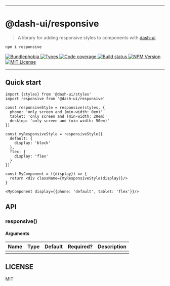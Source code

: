 <hr/>

# @dash-ui/responsive

> A library for adding responsive styles to components with [dash-ui](https://github.com/dash-ui)

```sh
npm i responsive
```

<p>
  <a href="https://bundlephobia.com/result?p=@dash-ui/responsive">
    <img alt="Bundlephobia" src="https://img.shields.io/bundlephobia/minzip/@dash-ui/responsive?style=for-the-badge&labelColor=24292e">
  </a>
  <a aria-label="Types" href="https://www.npmjs.com/package/@dash-ui/responsive">
    <img alt="Types" src="https://img.shields.io/npm/types/@dash-ui/responsive?style=for-the-badge&labelColor=24292e">
  </a>
  <a aria-label="Code coverage report" href="https://codecov.io/gh/dash-ui/responsive">
    <img alt="Code coverage" src="https://img.shields.io/codecov/c/gh/dash-ui/responsive?style=for-the-badge&labelColor=24292e">
  </a>
  <a aria-label="Build status" href="https://travis-ci.com/dash-ui/responsive">
    <img alt="Build status" src="https://img.shields.io/travis/com/dash-ui/responsive?style=for-the-badge&labelColor=24292e">
  </a>
  <a aria-label="NPM version" href="https://www.npmjs.com/package/@dash-ui/responsive">
    <img alt="NPM Version" src="https://img.shields.io/npm/v/@dash-ui/responsive?style=for-the-badge&labelColor=24292e">
  </a>
  <a aria-label="License" href="https://jaredlunde.mit-license.org/">
    <img alt="MIT License" src="https://img.shields.io/npm/l/@dash-ui/responsive?style=for-the-badge&labelColor=24292e">
  </a>
</p>

---

## Quick start

```tsx
import {styles} from '@dash-ui/styles'
import responsive from '@dash-ui/responsive'

const responsiveStyle = responsive(styles, {
  phone: 'only screen and (min-width: 0em)'
  tablet: 'only screen and (min-width: 20em)'
  desktop: 'only screen and (min-width: 50em)'
})

const myResponsiveStyle = responsiveStyle({
  default: {
    display: 'block'
  },
  flex: {
    display: 'flex'
  }
})

const MyComponent = ({display}) => {
  return <div className={myResponsiveStyle(display)}/>
}

<MyComponent display={{phone: 'default', tablet: 'flex'}}/>
```

## API

### responsive()

#### Arguments

| Name | Type | Default | Required? | Description |
| ---- | ---- | ------- | --------- | ----------- |
|      |      |         |           |             |

## LICENSE

MIT
